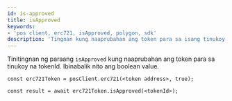 ```yaml
---
id: is-approved
title: isApproved
keywords:
- 'pos client, erc721, isApproved, polygon, sdk'
description: 'Tingnan kung naaprubahan ang token para sa isang tinukoy na tokenId.'
---
```


Tinitingnan ng paraang `isApproved` kung naaprubahan ang token para sa tinukoy na tokenId. Ibinabalik nito ang boolean value.

```
const erc721Token = posClient.erc721(<token address>, true);

const result = await erc721Token.isApproved(<tokenId>);

```
